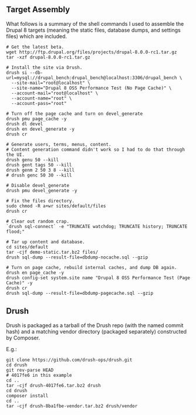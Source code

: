 Target Assembly
---------------

What follows is a summary of the shell commands I used to assemble the Drupal 8
targets (meaning the static files, database dumps, and settings files) which
are included.

```
# Get the latest beta.
wget http://ftp.drupal.org/files/projects/drupal-8.0.0-rc1.tar.gz
tar -xzf drupal-8.0.0-rc1.tar.gz

# Install the site via Drush.
drush si --db-url=mysql://drupal_bench:drupal_bench@localhost:3306/drupal_bench \
  --site-mail="root@localhost" \
  --site-name="Drupal 8 OSS Performance Test (No Page Cache)" \
  --account-mail="root@localhost" \
  --account-name="root" \
  --account-pass="root"

# Turn off the page cache and turn on devel_generate
drush pmu page_cache -y
drush dl devel
drush en devel_generate -y
drush cr

# Generate users, terms, menus, content.
# Content generation command didn't work so I had to do that through the UI.
drush genu 50 --kill
drush gent tags 50 --kill
drush genm 2 50 3 8 --kill
# drush genc 50 30 --kill

# Disable devel_generate
drush pmu devel_generate -y

# Fix the files directory.
sudo chmod -R a+wr sites/default/files
drush cr

# Clear out random crap.
`drush sql-connect` -e "TRUNCATE watchdog; TRUNCATE history; TRUNCATE flood;"

# Tar up content and database.
cd sites/default
tar -cjf demo-static.tar.bz2 files/
drush sql-dump --result-file=dbdump-nocache.sql --gzip

# Turn on page cache, rebuild internal caches, and dump DB again.
drush en page_cache -y
drush config-set system.site name "Drupal 8 OSS Performance Test (Page Cache)" -y
drush cr
drush sql-dump --result-file=dbdump-pagecache.sql --gzip
```

Drush
-----

Drush is packaged as a tarball of the Drush repo (with the named commit hash)
and a matching vendor directory (packaged separately) constructed by Composer.

E.g.:

```
git clone https://github.com/drush-ops/drush.git
cd drush
git rev-parse HEAD 
# 4017fe6 in this example
cd ..
tar -cjf drush-4017fe6.tar.bz2 drush
cd drush
composer install
cd ..
tar -cjf drush-8ba1fbe-vendor.tar.bz2 drush/vendor
```


